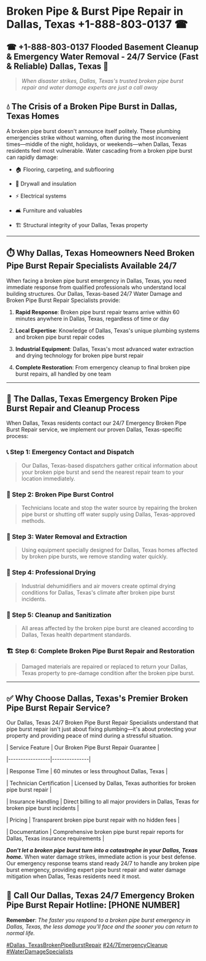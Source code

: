 # Broken Pipe & Burst Pipe Repair in Dallas, Texas +1-888-803-0137 ☎
## ☎ +1-888-803-0137  Flooded Basement Cleanup & Emergency Water Removal - 24/7 Service (Fast & Reliable) Dallas, Texas 🚨

> *When disaster strikes, Dallas, Texas's trusted broken pipe burst repair and water damage experts are just a call away*

## 💧 The Crisis of a Broken Pipe Burst in Dallas, Texas Homes

A broken pipe burst doesn't announce itself politely. These plumbing emergencies strike without warning, often during the most inconvenient times—middle of the night, holidays, or weekends—when Dallas, Texas residents feel most vulnerable. Water cascading from a broken pipe burst can rapidly damage:

* 🏠 Flooring, carpeting, and subflooring
* 🧱 Drywall and insulation
* ⚡ Electrical systems
* 🛋️ Furniture and valuables
* 🏗️ Structural integrity of your Dallas, Texas property

---

## ⏱️ Why Dallas, Texas Homeowners Need Broken Pipe Burst Repair Specialists Available 24/7

When facing a broken pipe burst emergency in Dallas, Texas, you need immediate response from qualified professionals who understand local building structures. Our Dallas, Texas-based 24/7 Water Damage and Broken Pipe Burst Repair Specialists provide:

1. **Rapid Response**: Broken pipe burst repair teams arrive within 60 minutes anywhere in Dallas, Texas, regardless of time or day
2. **Local Expertise**: Knowledge of Dallas, Texas's unique plumbing systems and broken pipe burst repair codes
3. **Industrial Equipment**: Dallas, Texas's most advanced water extraction and drying technology for broken pipe burst repair
4. **Complete Restoration**: From emergency cleanup to final broken pipe burst repairs, all handled by one team

---

## 🔧 The Dallas, Texas Emergency Broken Pipe Burst Repair and Cleanup Process

When Dallas, Texas residents contact our 24/7 Emergency Broken Pipe Burst Repair service, we implement our proven Dallas, Texas-specific process:

### 📞 Step 1: Emergency Contact and Dispatch
> Our Dallas, Texas-based dispatchers gather critical information about your broken pipe burst and send the nearest repair team to your location immediately.

### 🚿 Step 2: Broken Pipe Burst Control
> Technicians locate and stop the water source by repairing the broken pipe burst or shutting off water supply using Dallas, Texas-approved methods.

### 🌊 Step 3: Water Removal and Extraction
> Using equipment specially designed for Dallas, Texas homes affected by broken pipe bursts, we remove standing water quickly.

### 💨 Step 4: Professional Drying
> Industrial dehumidifiers and air movers create optimal drying conditions for Dallas, Texas's climate after broken pipe burst incidents.

### 🧼 Step 5: Cleanup and Sanitization
> All areas affected by the broken pipe burst are cleaned according to Dallas, Texas health department standards.

### 🏗️ Step 6: Complete Broken Pipe Burst Repair and Restoration
> Damaged materials are repaired or replaced to return your Dallas, Texas property to pre-damage condition after the broken pipe burst.

---

## ✅ Why Choose Dallas, Texas's Premier Broken Pipe Burst Repair Service?

Our Dallas, Texas 24/7 Broken Pipe Burst Repair Specialists understand that pipe burst repair isn't just about fixing plumbing—it's about protecting your property and providing peace of mind during a stressful situation.

| Service Feature | Our Broken Pipe Burst Repair Guarantee |
|-----------------|---------------|
| Response Time | 60 minutes or less throughout Dallas, Texas |
| Technician Certification | Licensed by Dallas, Texas authorities for broken pipe burst repair |
| Insurance Handling | Direct billing to all major providers in Dallas, Texas for broken pipe burst incidents |
| Pricing | Transparent broken pipe burst repair with no hidden fees |
| Documentation | Comprehensive broken pipe burst repair reports for Dallas, Texas insurance requirements |

***Don't let a broken pipe burst turn into a catastrophe in your Dallas, Texas home.*** When water damage strikes, immediate action is your best defense. Our emergency response teams stand ready 24/7 to handle any broken pipe burst emergency, providing expert pipe burst repair and water damage mitigation when Dallas, Texas residents need it most.

## 📱 Call Our Dallas, Texas 24/7 Emergency Broken Pipe Burst Repair Hotline: [PHONE NUMBER]

**Remember**: *The faster you respond to a broken pipe burst emergency in Dallas, Texas, the less damage you'll face and the sooner you can return to normal life.*

[#Dallas, TexasBrokenPipeBurstRepair](#) [#24/7EmergencyCleanup](#) [#WaterDamageSpecialists](#)